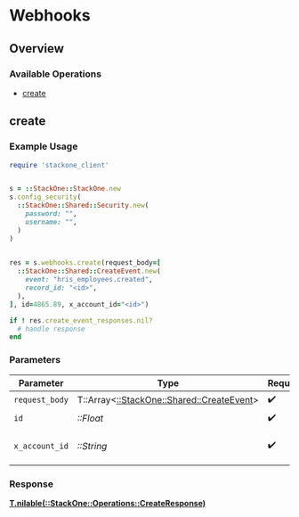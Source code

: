 # Webhooks

## Overview

### Available Operations

* [create](#create)

## create

### Example Usage

```ruby
require 'stackone_client'


s = ::StackOne::StackOne.new
s.config_security(
  ::StackOne::Shared::Security.new(
    password: "",
    username: "",
  )
)

    
res = s.webhooks.create(request_body=[
  ::StackOne::Shared::CreateEvent.new(
    event: "hris_employees.created",
    record_id: "<id>",
  ),
], id=4865.89, x_account_id="<id>")

if ! res.create_event_responses.nil?
  # handle response
end

```

### Parameters

| Parameter                                                                       | Type                                                                            | Required                                                                        | Description                                                                     |
| ------------------------------------------------------------------------------- | ------------------------------------------------------------------------------- | ------------------------------------------------------------------------------- | ------------------------------------------------------------------------------- |
| `request_body`                                                                  | T::Array<[::StackOne::Shared::CreateEvent](../../models/shared/createevent.md)> | :heavy_check_mark:                                                              | N/A                                                                             |
| `id`                                                                            | *::Float*                                                                       | :heavy_check_mark:                                                              | N/A                                                                             |
| `x_account_id`                                                                  | *::String*                                                                      | :heavy_check_mark:                                                              | The account identifier                                                          |

### Response

**[T.nilable(::StackOne::Operations::CreateResponse)](../../models/operations/createresponse.md)**

